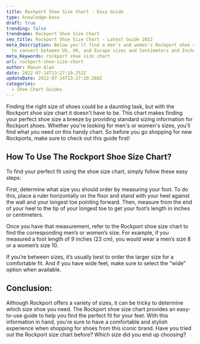 ```yaml
---
title: Rockport Shoe Size Chart - Easy Guide
type: knowledge-base
draft: true
trending: false
trendname: Rockport Shoe Size Chart
seo_title: Rockport Shoe Size Chart - Latest Guide 2022
meta_Description: Below you'll find a men's and women's Rockport shoe size chart
  to convert between US, UK, and Europe sizes and Centimeters and Inches.
meta_Keywords: rockport shoe size chart
url: rockport-shoe-size-chart
author: Mason Alan
date: 2022-07-14T13:27:19.252Z
updateDate: 2022-07-14T13:27:20.268Z
categories:
  - Shoe Chart Guides
---
```

Finding the right size of shoes could be a daunting task, but with the Rockport shoe size chart it doesn't have to be. This chart makes finding your perfect shoe size a breeze by providing standard sizing information for Rockport shoes. Whether you're looking for men's or women's sizes, you'll find what you need on this handy chart. So before you go shopping for new Rockports, make sure to check out this guide first!

## **How To Use The Rockport Shoe Size Chart?**

To find your perfect fit using the shoe size chart, simply follow these easy steps: 

First, determine what size you should order by measuring your foot. To do this, place a ruler horizontally on the floor and stand with your heel against the wall and your longest toe pointing forward. Then, measure from the end of your heel to the tip of your longest toe to get your foot’s length in inches or centimeters. 

Once you have that measurement, refer to the Rockport shoe size chart to find the corresponding men’s or women’s size. For example, if you measured a foot length of 9 inches (23 cm), you would wear a men’s size 8 or a women’s size 10. 

If you’re between sizes, it’s usually best to order the larger size for a comfortable fit. And if you have wide feet, make sure to select the “wide” option when available.

## **Conclusion:**

Although Rockport offers a variety of sizes, it can be tricky to determine which size shoe you need. The Rockport shoe size chart provides an easy-to-use guide to help you find the perfect fit for your feet. With this information in hand, you're sure to have a comfortable and stylish experience when shopping for shoes from this iconic brand. Have you tried out the Rockport size chart before? Which size did you end up choosing?